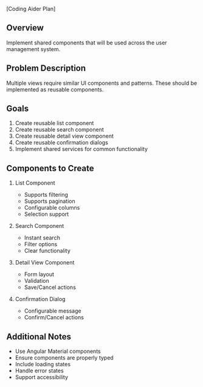 [Coding Aider Plan]

## Overview
Implement shared components that will be used across the user management system.

## Problem Description
Multiple views require similar UI components and patterns. These should be implemented as reusable components.

## Goals
1. Create reusable list component
2. Create reusable search component
3. Create reusable detail view component
4. Create reusable confirmation dialogs
5. Implement shared services for common functionality

## Components to Create
1. List Component
   - Supports filtering
   - Supports pagination
   - Configurable columns
   - Selection support
   
2. Search Component
   - Instant search
   - Filter options
   - Clear functionality
   
3. Detail View Component
   - Form layout
   - Validation
   - Save/Cancel actions
   
4. Confirmation Dialog
   - Configurable message
   - Confirm/Cancel actions

## Additional Notes
- Use Angular Material components
- Ensure components are properly typed
- Include loading states
- Handle error states
- Support accessibility
